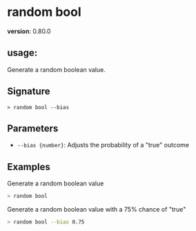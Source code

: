 # random bool

**version**: 0.80.0

## **usage**:

Generate a random boolean value.

## Signature

`> random bool --bias`

## Parameters

- `--bias {number}`: Adjusts the probability of a "true" outcome

## Examples

Generate a random boolean value

```bash
> random bool
```

Generate a random boolean value with a 75% chance of "true"

```bash
> random bool --bias 0.75
```
